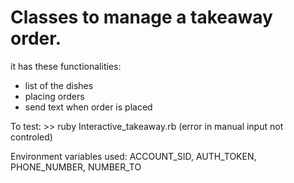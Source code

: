 Classes to manage a takeaway order.
=====================================

it has these functionalities:
- list of the dishes
- placing orders
- send text when order is placed


To test: >> ruby Interactive_takeaway.rb (error in manual input not controled)

Environment variables used: ACCOUNT_SID, AUTH_TOKEN, PHONE_NUMBER, NUMBER_TO
